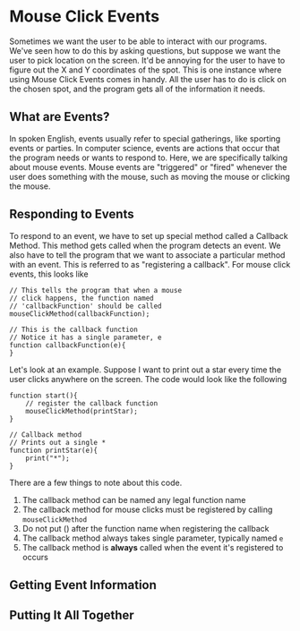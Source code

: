 # Mouse Click Events

Sometimes we want the user to be able to interact with our programs.  We've seen how to do this by asking questions, but suppose we want the user to pick  location on the screen.  It'd be annoying for the user to have to figure out the X and Y coordinates of the spot.  This is one instance where using Mouse Click Events comes in handy.  All the user has to do is click on the chosen spot, and the program gets all of the information it needs.


## What are Events?
In spoken English, events usually refer to special gatherings, like sporting events or parties.  In computer science, events are actions that occur that the program needs or wants to respond to.  Here, we are specifically talking about mouse events.  Mouse events are "triggered" or "fired" whenever the user does something with the mouse, such as moving the mouse or clicking the mouse.

## Responding to Events
To respond to an event, we have to set up special method called a Callback Method.  This method gets called when the program detects an event.  We also have to tell the program that we want to associate a particular method with an event. This is referred to as "registering a callback".  For mouse click events, this looks like

```
// This tells the program that when a mouse
// click happens, the function named
// 'callbackFunction' should be called
mouseClickMethod(callbackFunction);

// This is the callback function
// Notice it has a single parameter, e
function callbackFunction(e){
}
```


Let's look at an example.  Suppose I want to print out a star every time the user clicks anywhere on the screen.  The code would look like the following

```
function start(){
    // register the callback function
    mouseClickMethod(printStar);
}

// Callback method
// Prints out a single * 
function printStar(e){
    print("*");
}
```

There are a few things to note about this code.
1.  The callback method can be named any legal function name
2.  The callback method for mouse clicks must be registered by calling ```mouseClickMethod```
2.  Do not put () after the function name when registering the callback
3.  The callback method always takes  single parameter, typically named ```e```
4.  The callback method is **always** called when the event it's registered to occurs

## Getting Event Information


## Putting It All Together